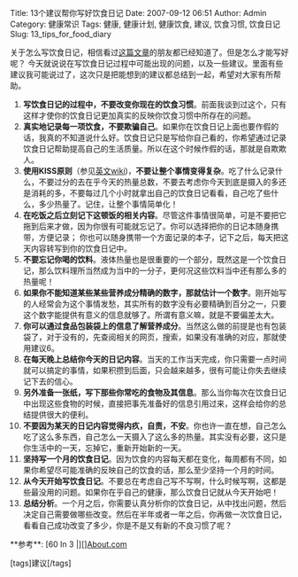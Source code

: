 Title: 13个建议帮你写好饮食日记
Date: 2007-09-12 06:51
Author: Admin
Category: 健康常识
Tags: 健康, 健康计划, 健康饮食, 建议, 饮食习惯, 饮食日记
Slug: 13_tips_for_food_diary

关于怎么写饮食日记，相信看过[这篇文章][]的朋友都已经知道了。但是怎么才能写好呢？
今天就说说在写饮食日记过程中可能出现的问题，以及一些建议。里面有些建议我可能说过了，这次只是把能想到的建议都总结到一起，希望对大家有所帮助。

1.  **写饮食日记的过程中，不要改变你现在的饮食习惯**。前面我谈到过这个，只有这样才使你的饮食日记更加真实的反映你饮食习惯中所存在的问题。
2.  **真实地记录每一项饮食，不要欺骗自己**。如果你在饮食日记上面也要作假的话，我真的不知道说什么好。饮食日记只是写给你自己看的，你希望通过记录饮食日记帮助提高自己的生活质量。所以在这个时候作假的话，那就是自欺欺人。
3.  **使用KISS原则**（参见[英文wiki][])，**不要让整个事情变得复杂**。吃了什么记录什么，不要过分的去在乎今天的热量总数，不要去考虑你今天到底是摄入的多还是消耗的多，不要每过几个小时就拿出自己的饮食日记看看，自己吃了些什么，多少热量了。记住，让整个事情简单化！
4.  **在吃饭之后立刻记下这顿饭的相关内容**。尽管这件事情很简单，可是不要把它拖到后来才做，因为你很有可能就忘记了。你可以选择把你的日记本随身携带，方便记录；
    你也可以随身携带一个方面记录的本子，记下之后，每天把这天内容转写到你的饮食日记中。
5.  **不要忘记你喝的饮料**。液体热量也是很重要的一个部分，既然这是一个饮食日记，那么饮料理所当然成为当中的一分子，更何况这些饮料当中还有那么多的热量呢！
6.  **如果你不能知道某些某些营养成分精确的数字，那就估计一个数字**。刚开始写的人经常会为这个事情发愁，其实所有的数字没有必要精确到百分之一，只要这个数字能提供有意义的信息就够了。所谓有意义嘛，就是不要偏差太大。
7.  **你可以通过食品包装袋上的信息了解营养成分**。当然这么做的前提是也有包装袋了，对于没有的，先查阅相关的网页，搜索，如果没有准确的对应，那就使用建议6。
8.  **在每天晚上总结你今天的日记内容**。当天的工作当天完成，你只需要一点时间就可以搞定的事情，如果积攒到后面，只会越来越多，很有可能让你失去继续记下去的信心。
9.  **另外准备一张纸，写下那些你常吃的食物及其信息**。那么当你每次在饮食日记中出现这些食物的时候，直接把事先准备好的信息引用过来，这样会给你的总结提供很大的便利。
10. **不要因为某天的日记内容觉得内疚，自责，不安**。你也许一直在想，自己怎么吃了这么多东西，自己怎么一天摄入了这么多的热量。其实没有必要，这只是你生活中的一天，忘掉它，重新开始新的一天。
11. **坚持写一个月的饮食日记**。因为饮食的内容每天都在变化，每周都有不同，如果你希望尽可能准确的反映自己的饮食的话，那么至少坚持一个月的时间。
12. **从今天开始写饮食日记**。不要总在考虑自己写不写啊，什么时候写啊，这都是些最没用的问题。如果你在乎自己的健康，那么饮食日记就从今天开始吧！
13. **总结分析**。一个月之后，你需要认真分析你的饮食日记，从中找出问题，然后决定自己需要做哪些改变。然后在半年或者一年之后，你再做一次饮食日记，看看自己成功改变了多少，你是不是又有新的不良习惯了呢？

</p>
**参考**: [60 In 3
|][]<a href="http://weightloss.about.com/cs/mindfuleating/a/aa092600a.htm">About.com

</a>[tags]建议[/tags]

  [这篇文章]: http://www.quhuashuai.com/2007/09/how_to_write_food_diary/
  [英文wiki]: http://en.wikipedia.org/wiki/KISS_principle
  [60 In 3 |]: http://www.60in3.com/category/series/the-food-journal/
